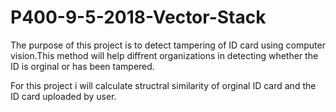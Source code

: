 # P400-9-5-2018-Vector-Stack

The purpose of this project is to detect tampering of ID card using computer vision.This method will help diffrent organizations in detecting whether the ID is orginal or has been tampered.

For this project i will calculate structral similarity of orginal ID card and the ID card uploaded by user.
